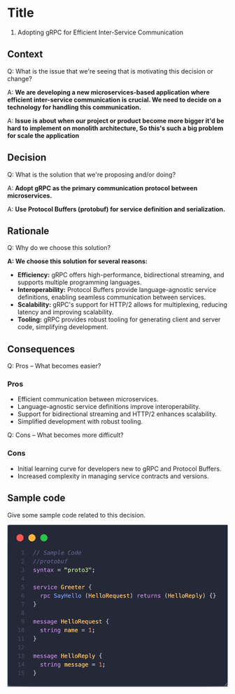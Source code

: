 # Title
1. Adopting gRPC for Efficient Inter-Service Communication

## Context
Q: What is the issue that we're seeing that is motivating this decision or change?

A: **We are developing a new microservices-based application where efficient inter-service communication is crucial. We need to decide on a technology for handling this communication.**

A: **Issue is about when our project or product become more bigger it'd be hard to implement on monolith architecture, So this's such a big problem for scale the application**

## Decision
Q: What is the solution that we're proposing and/or doing?

A: **Adopt gRPC as the primary communication protocol between microservices.**

A: **Use Protocol Buffers (protobuf) for service definition and serialization.**

## Rationale
Q: Why do we choose this solution?

**A: We choose this solution for several reasons:**
- **Efficiency:** gRPC offers high-performance, bidirectional streaming, and supports multiple programming languages.
- **Interoperability:** Protocol Buffers provide language-agnostic service definitions, enabling seamless communication between services.
- **Scalability:** gRPC's support for HTTP/2 allows for multiplexing, reducing latency and improving scalability.
- **Tooling:** gRPC provides robust tooling for generating client and server code, simplifying development.

## Consequences
Q: Pros – What becomes easier?

### Pros
- Efficient communication between microservices.
- Language-agnostic service definitions improve interoperability.
- Support for bidirectional streaming and HTTP/2 enhances scalability.
- Simplified development with robust tooling.

Q: Cons – What becomes more difficult?

### Cons
- Initial learning curve for developers new to gRPC and Protocol Buffers.
- Increased complexity in managing service contracts and versions.

## Sample code
Give some sample code related to this decision.

![image 1.png](img/image1.png)

